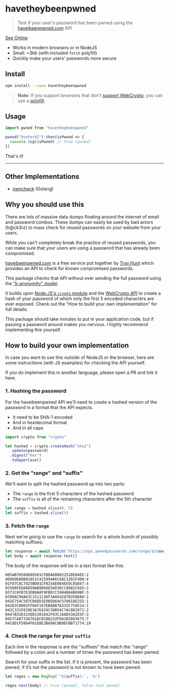 # havetheybeenpwned

> Test if your user's password has been pwned using the
> [haveibeenpwned.com](https://haveibeenpwned.com/) API

[See Online](https://havetheybeenpwned.netlify.com)

- Works in modern browsers or in NodeJS
- Small: ~3kb (with included `fetch` polyfill)
- Quickly make your users' passwords more secure

## Install

```sh
npm install --save havetheybeenpwned
```

> **Note:** If you support browsers that don't
> [support WebCrypto](https://caniuse.com/#feat=cryptography), you can use a
> [polyfill](https://www.npmjs.com/package/webcrypto-shim).

## Usage

```js
import pwned from "havetheybeenpwned"

pwned("hunter42").then(isPwned => {
  console.log(isPwned) // true (pwned)
})
```

That's it!

---

## Other Implementations

- [pwncheck](https://github.com/stripedpajamas/pwncheck) (Golang)

## Why you should use this

There are lots of massive data dumps floating around the internet of email and
password combos. These dumps can easily be used by bad actors (h@ck3rz) to mass
check for reused passwords on _your_ website from _your_ users.

While you can't completely break the practice of reused passwords, you can make
sure that your users are using a password that has already been compromised.

[haveibeenpwned.com](https://haveibeenpwned.com/) is a free service put
together by [Troy Hunt](https://twitter.com/troyhunt) which provides an API to
check for known compromised passwords.

This package checks that API without ever sending the full password using the
["k-anonymity" model](https://en.wikipedia.org/wiki/K-anonymity).

It builds upon [Node.JS's `crypto` module](https://nodejs.org/api/crypto.html)
and the [WebCrypto API](https://developer.mozilla.org/en-US/docs/Web/API/Web_Crypto_API)
to create a hash of your password of which only the first 5 encoded characters
are ever exposed. Check out the "How to build your own implementation" for full
details.

This package should take minutes to put in your application code, but if
passing a password around makes you nervous. I highly recommend implementing
this yourself.

## How to build your own implementation

In case you want to use this outside of NodeJS or the browser, here are some
instructions (with JS examples) for checking the API yourself.

If you do implement this in another language, please open a PR and link it here.

### 1. Hashing the password

For the haveibeenpwned API we'll need to create a hashed version of the
password in a format that the API expects.

- It need to be SHA-1 encoded
- And in hexidecimal format
- And in all caps

```js
import crypto from "crypto"

let hashed = crypto.createHash("sha1")
  .update(password)
  .digest("hex")
  .toUpperCase()
```

### 2. Get the "range" and "suffix"

We'll want to split the hashed password up into two parts:

- The `range` is the first 5 characters of the hashed password
- The `suffix` is all of the remaining characters after the 5th character

```js
let range = hashed.slice(0, 5)
let suffix = hashed.slice(5)
```

### 3. Fetch the `range`

Next we're going to use the `range` to search for a whole bunch of possibly
matching suffixes.

```js
let response = await fetch(`https://api.pwnedpasswords.com/range/${range}`)
let body = await response.text()
```

The body of the response will be in a text format like this:

```
005AB7658808E601CFBDA6B0822528E04EE:2
009A9DD8B92851C415994A6C68C3201F4D0:4
01F87CAC7825BD01CF025AE084EE6C85B47:4
02508FED8ADD9AB9D69E94D36CC8802C6ED:2
0372C8FB7D3EB9A8F9FBECC5904B84B69BF:3
0398AC94A63C1511136F3AA54287B358DA8:1
041E754C507CD6DD1E9B5D64C570818E255:1
04283CD001FF04F247EBA8B7A332C75A514:1
042C331F039E3A7E429C50B54C7AC8D2871:2
0447B3263150D2381042F83C16AD53A2E5F:3
0457CA8733A7618C8CB8232FDA2B3083675:7
04C8D1F5884F61EBE3B890C8B9EFBB71774:19
```

### 4. Check the range for your `suffix`

Each line in the response is are the "suffixes" that match the "range" followed
by a colon and a number of times the password has been pwned.

Search for your suffix in the list. If it is present, the password has been
pwned, if it’s not the password is not known to have been pwned.

```js
let regex = new RegExp(`^${suffix}:`, 'm')

regex.test(body) // true (pwned), false (not pwned)
```
